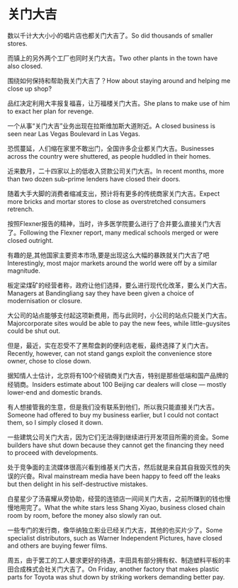 # 关门大吉

<p><span class="chinese">数以千计大大小小的唱片店也都关门大吉了。</span><span class="english">So did thousands of smaller stores.</span></p>

<p><span class="chinese">而镇上的另外两个工厂也同时关门大吉。</span><span class="english">Two other plants in the town have also closed.</span></p>

<p><span class="chinese">围绕如何保持和帮助我关门大吉了？</span><span class="english">How about staying around and helping me close up shop?</span></p>

<p><span class="chinese">品红决定利用大丰报复福喜，让万福楼关门大吉。</span><span class="english">She plans to make use of him to exact her plan for revenge.</span></p>

<p><span class="chinese">一个从事“关门大吉”业务出现在拉斯维加斯大道附近。</span><span class="english">A closed business is seen near Las Vegas Boulevard in Las Vegas.</span></p>

<p><span class="chinese">恐慌蔓延，人们缩在家里不敢出门，全国许多企业都关门大吉。</span><span class="english">Businesses across the country were shuttered, as people huddled in their homes.</span></p>

<p><span class="chinese">近来数月，二十四家以上的低收入贷款公司关门大吉。</span><span class="english">In recent months, more than two dozen sub-prime lenders have closed their doors.</span></p>

<p><span class="chinese">随着大手大脚的消费者缩减支出，预计将有更多的传统商家关门大吉。</span><span class="english">Expect more bricks and mortar stores to close as overstretched consumers retrench.</span></p>

<p><span class="chinese">按照Flexner报告的精神，当时，许多医学院要么进行了合并要么直接关门大吉了。</span><span class="english">Following the Flexner report, many medical schools merged or were closed outright.</span></p>

<p><span class="chinese">有趣的是,其他国家主要资本市场,要是出现这么大幅的暴跌就关门大吉了吧</span><span class="english">Interestingly, most major markets around the world were off by a similar magnitude.</span></p>

<p><span class="chinese">板定梁煤矿的经营者称，政府让他们选择，要么进行现代化改革，要么关门大吉。</span><span class="english">Managers at Bandingliang say they have been given a choice of modernisation or closure.</span></p>

<p><span class="chinese">大公司的站点能够支付起这项新费用，而与此同时，小公司的站点只能关门大吉。</span><span class="english">Majorcorporate sites would be able to pay the new fees, while little-guysites could be shut out.</span></p>

<p><span class="chinese">但是，最近，实在忍受不了黑帮盘剥的便利店老板，最终选择了关门大吉。</span><span class="english">Recently, however, can not stand gangs exploit the convenience store owner, chose to close down.</span></p>

<p><span class="chinese">据知情人士估计，北京将有100个经销商关门大吉，特别是那些低端和国产品牌的经销商。</span><span class="english">Insiders estimate about 100 Beijing car dealers will close — mostly lower-end and domestic brands.</span></p>

<p><span class="chinese">有人想接管我的生意，但是我们没有联系到他们，所以我只能直接关门大吉。</span><span class="english">Someone had offered to buy my business earlier, but I could not contact them, so I simply closed it down.</span></p>

<p><span class="chinese">一些建筑公司关门大吉，因为它们无法得到继续进行开发项目所需的资金。</span><span class="english">Some builders have shut down because they cannot get the financing they need to proceed with developments.</span></p>

<p><span class="chinese">处于竞争面的主流媒体很高兴看到维基关门大吉，然后就是来自其自我毁灭性的失误的兴奋。</span><span class="english">Rival mainstream media have been happy to feed off the leaks but then delight in his self-destructive mistakes.</span></p>

<p><span class="chinese">白星星少了汤喜耀从旁协助，经营的连锁店一间间关门大吉，之前所赚到的钱也慢慢地用完了。</span><span class="english">What the white stars less Shang Xiyao, business closed chain room by room, before the money also slowly ran out.</span></p>

<p><span class="chinese">一些专门的发行商，像华纳独立影业已经关门大吉，其他的也买片少了。</span><span class="english">Some specialist distributors, such as Warner Independent Pictures, have closed and others are buying fewer films.</span></p>

<p><span class="chinese">周五，由于罢工的工人要求更好的待遇，丰田具有部分拥有权、制造塑料平板的丰田合成株式会社关门大吉了。</span><span class="english">On Friday, another factory that makes plastic parts for Toyota was shut down by striking workers demanding better pay.</span></p>

